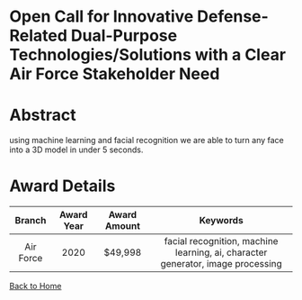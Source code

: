 
Open Call for Innovative Defense-Related Dual-Purpose Technologies/Solutions with a Clear Air Force Stakeholder Need
====================================================================================================================

# Abstract


using machine learning and facial recognition we are able to turn any face into a 3D model in under 5 seconds.  

# Award Details

|Branch|Award Year|Award Amount|Keywords|
| :---: | :---: | :---: | :---: |
|Air Force|2020|$49,998|facial recognition, machine learning, ai, character generator, image processing|
  
  


[Back to Home](https://github.com/chrischow/dod_sbir_awards/DJ/#1684)
